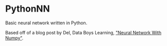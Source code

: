 # PythonNN
Basic neural network written in Python.

Based off of a blog post by Del, Data Boys Learning, ["Neural Network With Numpy"](https://databoys.github.io/Feedforward/).
